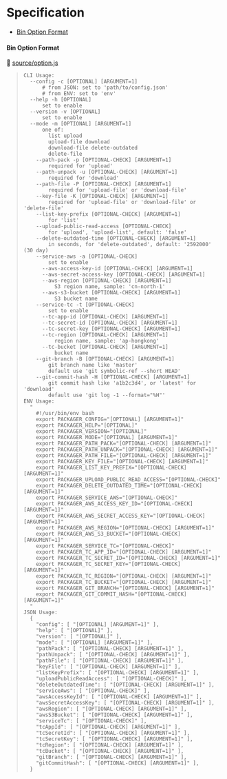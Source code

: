 # Specification

* [Bin Option Format](#bin-option-format)

#### Bin Option Format
📄 [source/option.js](source/option.js)
> ```
> CLI Usage:
>   --config -c [OPTIONAL] [ARGUMENT=1]
>       # from JSON: set to 'path/to/config.json'
>       # from ENV: set to 'env'
>   --help -h [OPTIONAL]
>       set to enable
>   --version -v [OPTIONAL]
>       set to enable
>   --mode -m [OPTIONAL] [ARGUMENT=1]
>       one of:
>         list upload
>         upload-file download
>         download-file delete-outdated
>         delete-file
>     --path-pack -p [OPTIONAL-CHECK] [ARGUMENT=1]
>         required for 'upload'
>     --path-unpack -u [OPTIONAL-CHECK] [ARGUMENT=1]
>         required for 'download'
>     --path-file -P [OPTIONAL-CHECK] [ARGUMENT=1]
>         required for 'upload-file' or 'download-file'
>     --key-file -K [OPTIONAL-CHECK] [ARGUMENT=1]
>         required for 'upload-file' or 'download-file' or 'delete-file'
>     --list-key-prefix [OPTIONAL-CHECK] [ARGUMENT=1]
>         for 'list'
>     --upload-public-read-access [OPTIONAL-CHECK]
>         for 'upload', 'upload-list', default: 'false'
>     --delete-outdated-time [OPTIONAL-CHECK] [ARGUMENT=1]
>         in seconds, for 'delete-outdated', default: '2592000' (30 day)
>     --service-aws -a [OPTIONAL-CHECK]
>         set to enable
>       --aws-access-key-id [OPTIONAL-CHECK] [ARGUMENT=1]
>       --aws-secret-access-key [OPTIONAL-CHECK] [ARGUMENT=1]
>       --aws-region [OPTIONAL-CHECK] [ARGUMENT=1]
>           S3 region name, sample: 'cn-north-1'
>       --aws-s3-bucket [OPTIONAL-CHECK] [ARGUMENT=1]
>           S3 bucket name
>     --service-tc -t [OPTIONAL-CHECK]
>         set to enable
>       --tc-app-id [OPTIONAL-CHECK] [ARGUMENT=1]
>       --tc-secret-id [OPTIONAL-CHECK] [ARGUMENT=1]
>       --tc-secret-key [OPTIONAL-CHECK] [ARGUMENT=1]
>       --tc-region [OPTIONAL-CHECK] [ARGUMENT=1]
>           region name, sample: 'ap-hongkong'
>       --tc-bucket [OPTIONAL-CHECK] [ARGUMENT=1]
>           bucket name
>     --git-branch -B [OPTIONAL-CHECK] [ARGUMENT=1]
>         git branch name like 'master'
>         default use 'git symbolic-ref --short HEAD'
>     --git-commit-hash -H [OPTIONAL-CHECK] [ARGUMENT=1]
>         git commit hash like 'a1b2c3d4', or 'latest' for 'download'
>         default use 'git log -1 --format="%H"'
> ENV Usage:
>   "
>     #!/usr/bin/env bash
>     export PACKAGER_CONFIG="[OPTIONAL] [ARGUMENT=1]"
>     export PACKAGER_HELP="[OPTIONAL]"
>     export PACKAGER_VERSION="[OPTIONAL]"
>     export PACKAGER_MODE="[OPTIONAL] [ARGUMENT=1]"
>     export PACKAGER_PATH_PACK="[OPTIONAL-CHECK] [ARGUMENT=1]"
>     export PACKAGER_PATH_UNPACK="[OPTIONAL-CHECK] [ARGUMENT=1]"
>     export PACKAGER_PATH_FILE="[OPTIONAL-CHECK] [ARGUMENT=1]"
>     export PACKAGER_KEY_FILE="[OPTIONAL-CHECK] [ARGUMENT=1]"
>     export PACKAGER_LIST_KEY_PREFIX="[OPTIONAL-CHECK] [ARGUMENT=1]"
>     export PACKAGER_UPLOAD_PUBLIC_READ_ACCESS="[OPTIONAL-CHECK]"
>     export PACKAGER_DELETE_OUTDATED_TIME="[OPTIONAL-CHECK] [ARGUMENT=1]"
>     export PACKAGER_SERVICE_AWS="[OPTIONAL-CHECK]"
>     export PACKAGER_AWS_ACCESS_KEY_ID="[OPTIONAL-CHECK] [ARGUMENT=1]"
>     export PACKAGER_AWS_SECRET_ACCESS_KEY="[OPTIONAL-CHECK] [ARGUMENT=1]"
>     export PACKAGER_AWS_REGION="[OPTIONAL-CHECK] [ARGUMENT=1]"
>     export PACKAGER_AWS_S3_BUCKET="[OPTIONAL-CHECK] [ARGUMENT=1]"
>     export PACKAGER_SERVICE_TC="[OPTIONAL-CHECK]"
>     export PACKAGER_TC_APP_ID="[OPTIONAL-CHECK] [ARGUMENT=1]"
>     export PACKAGER_TC_SECRET_ID="[OPTIONAL-CHECK] [ARGUMENT=1]"
>     export PACKAGER_TC_SECRET_KEY="[OPTIONAL-CHECK] [ARGUMENT=1]"
>     export PACKAGER_TC_REGION="[OPTIONAL-CHECK] [ARGUMENT=1]"
>     export PACKAGER_TC_BUCKET="[OPTIONAL-CHECK] [ARGUMENT=1]"
>     export PACKAGER_GIT_BRANCH="[OPTIONAL-CHECK] [ARGUMENT=1]"
>     export PACKAGER_GIT_COMMIT_HASH="[OPTIONAL-CHECK] [ARGUMENT=1]"
>   "
> JSON Usage:
>   {
>     "config": [ "[OPTIONAL] [ARGUMENT=1]" ],
>     "help": [ "[OPTIONAL]" ],
>     "version": [ "[OPTIONAL]" ],
>     "mode": [ "[OPTIONAL] [ARGUMENT=1]" ],
>     "pathPack": [ "[OPTIONAL-CHECK] [ARGUMENT=1]" ],
>     "pathUnpack": [ "[OPTIONAL-CHECK] [ARGUMENT=1]" ],
>     "pathFile": [ "[OPTIONAL-CHECK] [ARGUMENT=1]" ],
>     "keyFile": [ "[OPTIONAL-CHECK] [ARGUMENT=1]" ],
>     "listKeyPrefix": [ "[OPTIONAL-CHECK] [ARGUMENT=1]" ],
>     "uploadPublicReadAccess": [ "[OPTIONAL-CHECK]" ],
>     "deleteOutdatedTime": [ "[OPTIONAL-CHECK] [ARGUMENT=1]" ],
>     "serviceAws": [ "[OPTIONAL-CHECK]" ],
>     "awsAccessKeyId": [ "[OPTIONAL-CHECK] [ARGUMENT=1]" ],
>     "awsSecretAccessKey": [ "[OPTIONAL-CHECK] [ARGUMENT=1]" ],
>     "awsRegion": [ "[OPTIONAL-CHECK] [ARGUMENT=1]" ],
>     "awsS3Bucket": [ "[OPTIONAL-CHECK] [ARGUMENT=1]" ],
>     "serviceTc": [ "[OPTIONAL-CHECK]" ],
>     "tcAppId": [ "[OPTIONAL-CHECK] [ARGUMENT=1]" ],
>     "tcSecretId": [ "[OPTIONAL-CHECK] [ARGUMENT=1]" ],
>     "tcSecretKey": [ "[OPTIONAL-CHECK] [ARGUMENT=1]" ],
>     "tcRegion": [ "[OPTIONAL-CHECK] [ARGUMENT=1]" ],
>     "tcBucket": [ "[OPTIONAL-CHECK] [ARGUMENT=1]" ],
>     "gitBranch": [ "[OPTIONAL-CHECK] [ARGUMENT=1]" ],
>     "gitCommitHash": [ "[OPTIONAL-CHECK] [ARGUMENT=1]" ],
>   }
> ```
